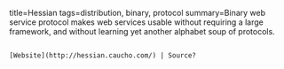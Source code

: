 title=Hessian
tags=distribution, binary, protocol
summary=Binary web service protocol makes web services usable without requiring a large framework, and without learning yet another alphabet soup of protocols.
~~~~~~

[Website](http://hessian.caucho.com/) | Source?

